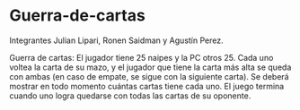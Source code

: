 # Guerra-de-cartas

Integrantes Julian Lipari, Ronen Saidman y Agustín Perez.

Guerra de cartas:
El jugador tiene 25 naipes y la PC otros 25. Cada uno voltea la carta de su mazo,
y el jugador que tiene la carta más alta se queda con ambas (en caso de empate,
se sigue con la siguiente carta). Se deberá mostrar en todo momento cuántas cartas
tiene cada uno. El juego termina cuando uno logra quedarse con todas las cartas de
su oponente.
